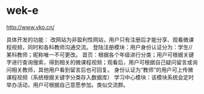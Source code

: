 # wek-e
http://www.vko.cn/

具体开发的功能：
改网站为非盈利性网站，用户只有注册后才能分享、观看微课程视频，同时和各科教师沟通交流。
登陆注册模块：用户身份认证分为：学生//某科教师；昵称唯一不可更改。
首页：根据各个年级进行分类；用户可根据关键字进行查询搜索，得到相关的微课程视频；观看后，用户可根据自己疑问留言或询问相关教师，其他用户看到留言后也可回复。
身份认证为“教师”的用户可上传微课程视频（系统根据关键字分类存入数据库）
学习中心模块：该模块系统会定时举办活动，用户可根据自己意愿参加。类似交流群。
